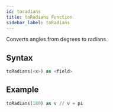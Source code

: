 ```yaml
---
id: toradians
title: toRadians Function
sidebar_label: toRadians
---
```


Converts angles from degrees to radians.

## Syntax

```sql
toRadians(<x>) as <field>
```

## Example

```sql
toRadians(180) as v // v = pi
```
